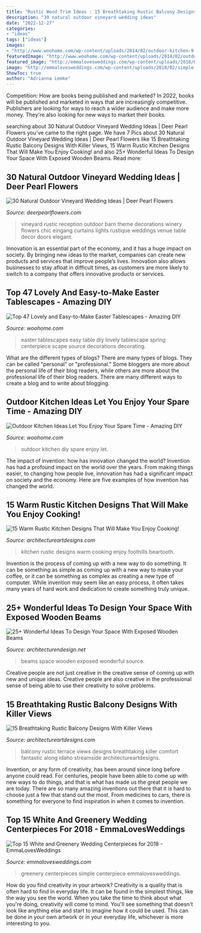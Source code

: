 ```yaml
---
title: "Rustic Wood Trim Ideas : 15 Breathtaking Rustic Balcony Designs With Killer Views"
description: "30 natural outdoor vineyard wedding ideas"
date: "2022-12-27"
categories:
- "ideas"
tags: ["ideas"]
images:
- "http://www.woohome.com/wp-content/uploads/2014/02/outdoor-kitchen-9.jpg"
featuredImage: "http://www.woohome.com/wp-content/uploads/2014/02/outdoor-kitchen-9.jpg"
featured_image: "http://emmalovesweddings.com/wp-content/uploads/2018/02/simple-chic-greenery-wedding-centerpiece-ideas-with-wooden-box.jpg"
image: "http://emmalovesweddings.com/wp-content/uploads/2018/02/simple-chic-greenery-wedding-centerpiece-ideas-with-wooden-box.jpg"
ShowToc: true
author: "Adrianna Lemke"
---
```



Competition: How are books being published and marketed?
In 2022, books will be published and marketed in ways that are increasingly competitive. Publishers are looking for ways to reach a wider audience and make more money. They're also looking for new ways to market their books.

	

		
searching about 30 Natural Outdoor Vineyard Wedding Ideas | Deer Pearl Flowers you've came to the right page. We have 7 Pics about 30 Natural Outdoor Vineyard Wedding Ideas | Deer Pearl Flowers like 15 Breathtaking Rustic Balcony Designs With Killer Views, 15 Warm Rustic Kitchen Designs That Will Make You Enjoy Cooking! and also 25+ Wonderful Ideas To Design Your Space With Exposed Wooden Beams. Read more:
		
    
## 30 Natural Outdoor Vineyard Wedding Ideas | Deer Pearl Flowers

<img loading=lazy src="http://www.deerpearlflowers.com/wp-content/uploads/2017/02/rustic-vineyard-wedding-reception.jpg" onerror="this.onerror=null;this.src='https://tse3.mm.bing.net/th?id=OIP.ltk9o2hfQ_YWx1eQhEzEIwHaLH&amp;pid=15.1';" alt="30 Natural Outdoor Vineyard Wedding Ideas | Deer Pearl Flowers">

_Source: deerpearlflowers.com_

>vineyard rustic reception outdoor barn theme decorations winery flowers chic eingang curtains lights rustique weddings venue table decor doors elegant. 

	

Innovation is an essential part of the economy, and it has a huge impact on society. By bringing new ideas to the market, companies can create new products and services that improve people’s lives. Innovation also allows businesses to stay afloat in difficult times, as customers are more likely to switch to a company that offers innovative products or services.

    
## Top 47 Lovely And Easy-to-Make Easter Tablescapes - Amazing DIY

<img loading=lazy src="http://www.woohome.com/wp-content/uploads/2016/02/tablescapes-for-easter-09.jpg" onerror="this.onerror=null;this.src='https://tse2.mm.bing.net/th?id=OIP.UD3yFmKND7j-Pc8wAVdu6AHaK3&amp;pid=15.1';" alt="Top 47 Lovely and Easy-to-Make Easter Tablescapes - Amazing DIY">

_Source: woohome.com_

>easter tablescapes easy table diy lovely tablescape spring centerpiece scape source decorations decorating. 

	

What are the different types of blogs?
There are many types of blogs. They can be called "personal" or "professional." Some bloggers are more about the personal life of their blog readers, while others are more about the professional life of their blog readers. There are many different ways to create a blog and to write about blogging.

    
## Outdoor Kitchen Ideas Let You Enjoy Your Spare Time - Amazing DIY

<img loading=lazy src="http://www.woohome.com/wp-content/uploads/2014/02/outdoor-kitchen-9.jpg" onerror="this.onerror=null;this.src='https://tse1.mm.bing.net/th?id=OIP.tFdWilu2fD_osa0H4TcVvQHaHa&amp;pid=15.1';" alt="Outdoor Kitchen Ideas Let You Enjoy Your Spare Time - Amazing DIY">

_Source: woohome.com_

>outdoor kitchen diy spare enjoy let. 

	

The impact of invention: how has innovation changed the world?
Invention has had a profound impact on the world over the years. From making things easier, to changing how people live, innovation has had a significant impact on society and the economy. Here are five examples of how invention has changed the world.

    
## 15 Warm Rustic Kitchen Designs That Will Make You Enjoy Cooking!

<img loading=lazy src="https://www.architectureartdesigns.com/wp-content/uploads/2015/01/15-Warm-Rustic-Kitchen-Designs-That-Will-Make-You-Enjoy-Cooking-14-630x942.jpg" onerror="this.onerror=null;this.src='https://tse2.mm.bing.net/th?id=OIP.RhPuq2u3Ro8URneVDjo5pQHaLE&amp;pid=15.1';" alt="15 Warm Rustic Kitchen Designs That Will Make You Enjoy Cooking!">

_Source: architectureartdesigns.com_

>kitchen rustic designs warm cooking enjoy foothills beartooth. 

	

Invention is the process of coming up with a new way to do something. It can be something as simple as coming up with a new way to make your coffee, or it can be something as complex as creating a new type of computer. While invention may seem like an easy process, it often takes many years of hard work and dedication to create something truly unique.

    
## 25+ Wonderful Ideas To Design Your Space With Exposed Wooden Beams

<img loading=lazy src="https://cdn.architecturendesign.net/wp-content/uploads/2016/01/AD-Wonderful-Ideas-To-Design-Your-Space-With-Exposed-Wooden-Beams-05.jpg" onerror="this.onerror=null;this.src='https://tse3.mm.bing.net/th?id=OIP.dtPT2jP_7B5vC1VGgwsaeAHaLR&amp;pid=15.1';" alt="25+ Wonderful Ideas To Design Your Space With Exposed Wooden Beams">

_Source: architecturendesign.net_

>beams space wooden exposed wonderful source. 

	

Creative people are not just creative in the creative sense of coming up with new and unique ideas. Creative people are also creative in the professional sense of being able to use their creativity to solve problems.

    
## 15 Breathtaking Rustic Balcony Designs With Killer Views

<img loading=lazy src="https://www.architectureartdesigns.com/wp-content/uploads/2016/10/15-Breathtaking-Rustic-Balcony-Designs-With-Killer-Views-8.jpg" onerror="this.onerror=null;this.src='https://tse4.mm.bing.net/th?id=OIP.vv_Fpwz_pJt0Wh-0-5MIKwHaLG&amp;pid=15.1';" alt="15 Breathtaking Rustic Balcony Designs With Killer Views">

_Source: architectureartdesigns.com_

>balcony rustic terrace views designs breathtaking killer comfort fantastic along idaho streamside architectureartdesigns. 

	

Invention, or any form of creativity, has been around since long before anyone could read. For centuries, people have been able to come up with new ways to do things, and that is what has made us the great people we are today. There are so many amazing inventions out there that it is hard to choose just a few that stand out the most. From medicines to cars, there is something for everyone to find inspiration in when it comes to invention.

    
## Top 15 White And Greenery Wedding Centerpieces For 2018 - EmmaLovesWeddings

<img loading=lazy src="http://emmalovesweddings.com/wp-content/uploads/2018/02/simple-chic-greenery-wedding-centerpiece-ideas-with-wooden-box.jpg" onerror="this.onerror=null;this.src='https://tse1.mm.bing.net/th?id=OIP.DMB9sibirMa9XCXLeq-KtAHaLH&amp;pid=15.1';" alt="Top 15 White and Greenery Wedding Centerpieces for 2018 - EmmaLovesWeddings">

_Source: emmalovesweddings.com_

>greenery centerpieces simple centerpiece emmalovesweddings. 

	

How do you find creativity in your artwork?
Creativity is a quality that is often hard to find in everyday life. It can be found in the simplest things, like the way you see the world. When you take the time to think about what you're doing, creativity will come to mind. You'll see something that doesn't look like anything else and start to imagine how it could be used. This can be done in your own artwork or in your everyday life, whichever is more interesting to you.

